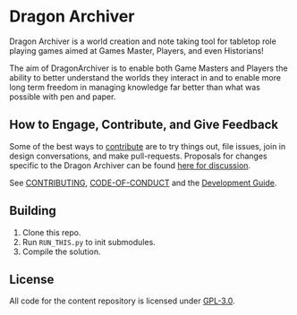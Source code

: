 # Dragon Archiver

Dragon Archiver is a world creation and note taking tool for tabletop role playing games aimed at Games Master, Players, and even Historians!

The aim of DragonArchiver is to enable both Game Masters and Players the ability to better understand the worlds they interact in and to enable more long term freedom in managing knowledge far better than what was possible with pen and paper.

## How to Engage, Contribute, and Give Feedback

Some of the best ways to [contribute](CONTRIBUTING.md) are to try things out, file issues, join in design conversations,
and make pull-requests. Proposals for changes specific to the Dragon Archiver can be found [here for discussion](https://github.com/WizWorksInc/DragonArchiver/issues).

See [CONTRIBUTING](CONTRIBUTING.md), [CODE-OF-CONDUCT](CODE_OF_CONDUCT.md) and the [Development Guide](DEVELOPMENT.md).

## Building

1. Clone this repo.
2. Run `RUN_THIS.py` to init submodules.
3. Compile the solution.

## License

All code for the content repository is licensed under [GPL-3.0](https://github.com/WizWorksInc/DragonArchiver/blob/main/LICENSE).